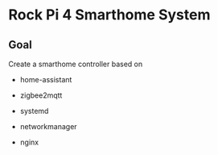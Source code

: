 # Rock Pi 4 Smarthome System

## Goal 

Create a smarthome controller based on

- home-assistant
 
- zigbee2mqtt

- systemd

- networkmanager

- nginx


